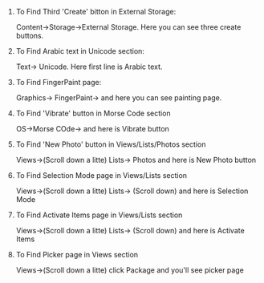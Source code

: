 1) To Find Third 'Create' bitton in External Storage:

     Content->Storage->External Storage. Here you can see three create buttons.
2)  To Find Arabic text in Unicode section:

    Text-> Unicode. Here first line is Arabic text.
3)  To Find FingerPaint page:

    Graphics-> FingerPaint-> and here you can see painting page.
4)  To Find 'Vibrate' button in Morse Code section
    
    OS->Morse COde-> and here is Vibrate button
5)  To Find 'New Photo' button in Views/Lists/Photos section

    Views->(Scroll down a litte) Lists-> Photos  and here is New Photo button
6)  To Find  Selection Mode page in Views/Lists section

    Views->(Scroll down a litte) Lists-> (Scroll down) and here is Selection Mode 
7)  To Find  Activate Items page in Views/Lists section

    Views->(Scroll down a litte) Lists-> (Scroll down) and here is Activate Items
8)  To Find Picker page in Views section
    
    Views->(Scroll down a litte) click Package and you'll see picker page